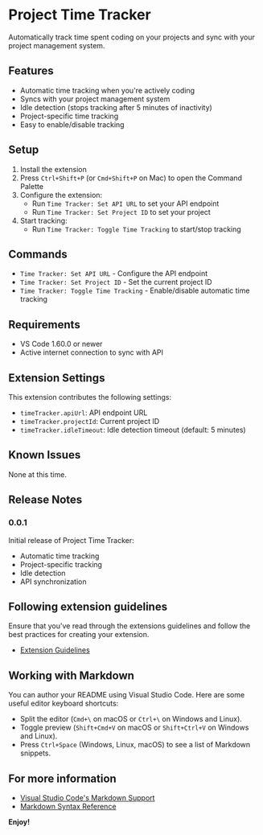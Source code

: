 # Project Time Tracker

Automatically track time spent coding on your projects and sync with your project management system.

## Features

- Automatic time tracking when you're actively coding
- Syncs with your project management system
- Idle detection (stops tracking after 5 minutes of inactivity)
- Project-specific time tracking
- Easy to enable/disable tracking

## Setup

1. Install the extension
2. Press `Ctrl+Shift+P` (or `Cmd+Shift+P` on Mac) to open the Command Palette
3. Configure the extension:
   - Run `Time Tracker: Set API URL` to set your API endpoint
   - Run `Time Tracker: Set Project ID` to set your project
4. Start tracking:
   - Run `Time Tracker: Toggle Time Tracking` to start/stop tracking

## Commands

- `Time Tracker: Set API URL` - Configure the API endpoint
- `Time Tracker: Set Project ID` - Set the current project ID
- `Time Tracker: Toggle Time Tracking` - Enable/disable automatic time tracking

## Requirements

- VS Code 1.60.0 or newer
- Active internet connection to sync with API

## Extension Settings

This extension contributes the following settings:

* `timeTracker.apiUrl`: API endpoint URL
* `timeTracker.projectId`: Current project ID
* `timeTracker.idleTimeout`: Idle detection timeout (default: 5 minutes)

## Known Issues

None at this time.

## Release Notes

### 0.0.1

Initial release of Project Time Tracker:
- Automatic time tracking
- Project-specific tracking
- Idle detection
- API synchronization

## Following extension guidelines

Ensure that you've read through the extensions guidelines and follow the best practices for creating your extension.

* [Extension Guidelines](https://code.visualstudio.com/api/references/extension-guidelines)

## Working with Markdown

You can author your README using Visual Studio Code. Here are some useful editor keyboard shortcuts:

* Split the editor (`Cmd+\` on macOS or `Ctrl+\` on Windows and Linux).
* Toggle preview (`Shift+Cmd+V` on macOS or `Shift+Ctrl+V` on Windows and Linux).
* Press `Ctrl+Space` (Windows, Linux, macOS) to see a list of Markdown snippets.

## For more information

* [Visual Studio Code's Markdown Support](http://code.visualstudio.com/docs/languages/markdown)
* [Markdown Syntax Reference](https://help.github.com/articles/markdown-basics/)

**Enjoy!**
